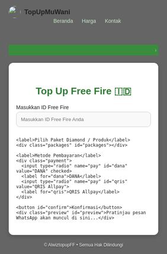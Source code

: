 <!DOCTYPE html>
<html lang="id">
<head>
  <meta charset="UTF-8">
  <meta name="viewport" content="width=device-width, initial-scale=1.0">
  <title>Top Up Free Fire 🇮🇩</title>
  <link href="https://fonts.googleapis.com/css2?family=Poppins:wght@400;600;700&display=swap" rel="stylesheet">
  <style>
    *{margin:0;padding:0;box-sizing:border-box;font-family:'Poppins',sans-serif}
    body{
      background:url('https://cdn.oneesports.gg/cdn-data/2022/07/FreeFire_Wallpaper2022.jpg') no-repeat center center fixed;
      background-size:cover;
      color:#222;
    }
    .overlay{background:rgba(0,0,0,0.6);position:fixed;top:0;left:0;right:0;bottom:0;z-index:-1}

    header{background:rgba(46,125,50,0.9);color:#fff;padding:14px 20px;display:flex;justify-content:space-between;align-items:center;position:sticky;top:0;z-index:10}
    header .logo{display:flex;align-items:center;gap:10px;font-weight:700;font-size:18px}
    header .logo img{width:32px;height:32px;border-radius:50%}
    header nav a{margin-left:20px;color:#c8e6c9;text-decoration:none;font-size:14px}
    header nav a:hover{color:#fff}

    .banner{background:#388e3c;color:#fff;text-align:center;padding:6px;font-size:14px}

    .container{background:#fff;width:100%;max-width:720px;padding:25px 20px;margin:20px auto;box-shadow:0 4px 12px rgba(0,0,0,0.2);border-radius:12px}
    h1{text-align:center;font-size:26px;margin-bottom:20px;color:#2e7d32}

    label{font-size:14px;margin:8px 0 4px;display:block}
    input{width:100%;padding:12px;border-radius:10px;border:1px solid #ccc;margin-bottom:14px;background:#f9f9f9}

    .packages{display:grid;gap:10px}
    .pkg{padding:14px;border-radius:10px;border:1px solid #c8e6c9;background:#f1f8f1;display:flex;justify-content:space-between;align-items:center;cursor:pointer;transition:.2s;font-size:15px}
    .pkg:hover{border-color:#2e7d32;background:#e8f5e9;transform:scale(1.02)}
    .pkg.active{border-color:#2e7d32;box-shadow:0 0 8px rgba(46,125,50,0.4)}
    .badge{background:#ff5252;color:#fff;font-size:11px;padding:2px 6px;border-radius:6px;margin-left:8px}

    .payment{display:flex;gap:10px;margin:10px 0 20px}
    .payment input{display:none}
    .payment label{flex:1;background:#f1f8f1;padding:12px;text-align:center;border-radius:8px;border:1px solid #c8e6c9;cursor:pointer}
    .payment input:checked+label{border-color:#2e7d32;box-shadow:0 0 6px rgba(46,125,50,0.4)}

    button{width:100%;padding:16px;border:none;border-radius:12px;font-size:16px;font-weight:700;cursor:pointer;background:linear-gradient(90deg,#2e7d32,#66bb6a);color:#fff;margin-top:10px}
    button:hover{opacity:0.9}

    .preview{margin-top:16px;background:#f1f8f1;padding:16px;border-radius:12px;font-size:14px;white-space:pre-wrap;border:1px dashed #c8e6c9}

    footer{text-align:center;margin:20px 0;font-size:12px;color:#fff;text-shadow:0 1px 2px rgba(0,0,0,0.7)}
  </style>
</head>
<body>
  <div class="overlay"></div>

  <header>
    <div class="logo">
      <img src="https://cdn-icons-png.flaticon.com/512/5969/5969120.png">
      <span>TopUpMuWani</span>
    </div>
    <nav>
      <a href="#">Beranda</a>
      <a href="#">Harga</a>
      <a href="#">Kontak</a>
    </nav>
  </header>

  <div class="banner"><marquee>🔥 Promo Free Fire • Diamond Murah • Proses Cepat • Aman 100% 🔥</marquee></div>

  <div class="container">
    <h1>Top Up Free Fire 🇮🇩</h1>
    <label for="ffid">Masukkan ID Free Fire</label>
    <input type="text" id="ffid" placeholder="Masukkan ID Free Fire Anda">

    <label>Pilih Paket Diamond / Produk</label>
    <div class="packages" id="packages"></div>

    <label>Metode Pembayaran</label>
    <div class="payment">
      <input type="radio" name="pay" id="dana" value="DANA" checked>
      <label for="dana">DANA</label>
      <input type="radio" name="pay" id="qris" value="QRIS Allpay">
      <label for="qris">QRIS Allpay</label>
    </div>

    <button id="confirm">Konfirmasi</button>
    <div class="preview" id="preview">Pratinjau pesan WhatsApp akan muncul di sini...</div>
  </div>

  <footer>
    © <span id="year"></span> AlwiztopupFF • Semua Hak Dilindungi
  </footer>

  <script>
    // Paket
    const PACKS=[
      {price:1000,diamonds:5},
      {price:2000,diamonds:10},
      {price:4000,diamonds:20},
      {price:10000,diamonds:70,badge:'🔥 Best Seller'},
      {price:14000,diamonds:90},
      {price:17500,diamonds:120,badge:'Promo'},
      {price:50000,diamonds:355},
      {price:69000,diamonds:500},
      {price:31000,label:'Member Mingguan'},
      {price:46000,label:'BP Card'},
      {price:92000,label:'Member Bulanan'}
    ];
    const packagesEl=document.getElementById('packages');
    const previewEl=document.getElementById('preview');
    const ffidEl=document.getElementById('ffid');
    let selectedIndex=null;

    function formatRupiah(num){return new Intl.NumberFormat('id-ID',{style:'currency',currency:'IDR',maximumFractionDigits:0}).format(num)}
    function renderPackages(){
      PACKS.forEach((p,i)=>{
        const div=document.createElement('div');
        div.className='pkg';
        const label=p.diamonds?`${formatRupiah(p.price)} = ${p.diamonds} 💎`:`${p.label}`;
        div.innerHTML=`<span>${label} ${p.badge?'<span class="badge">'+p.badge+'</span>':''}</span><span>${formatRupiah(p.price)}</span>`;
        div.onclick=()=>{selectedIndex=i;document.querySelectorAll('.pkg').forEach(el=>el.classList.remove('active'));div.classList.add('active');updatePreview();};
        packagesEl.appendChild(div);
      });
    }
    function getPayment(){return document.querySelector('input[name="pay"]:checked').value;}
    function updatePreview(){
      const id=ffidEl.value.trim()||'(belum diisi)';
      const pack=selectedIndex!=null?PACKS[selectedIndex]:null;
      const pay=getPayment();
      let msg=`Top Up Free Fire 🇮🇩\n=====================\nID: ${id}\nPaket: ${pack?(pack.diamonds?`${formatRupiah(pack.price)} = ${pack.diamonds}💎`:pack.label+' ('+formatRupiah(pack.price)+')'):'(belum dipilih)'}\nMetode Pembayaran: ${pay}\n\nMohon diproses kak 🙏`;
      previewEl.textContent=msg;return msg;
    }
    ffidEl.oninput=updatePreview;
    document.querySelectorAll('input[name="pay"]').forEach(r=>r.onchange=updatePreview);
    document.getElementById('confirm').onclick=()=>{
      if(!ffidEl.value.trim()){alert('Harap isi ID Free Fire dahulu');return;}
      if(selectedIndex===null){alert('Harap pilih paket.');return;}
      const msg=updatePreview();const phone='6285189283822';window.location.href=`https://wa.me/${phone}?text=${encodeURIComponent(msg)}`;
    };
    renderPackages();
    document.getElementById('year').textContent=new Date().getFullYear();
  </script>
</body>
</html>
